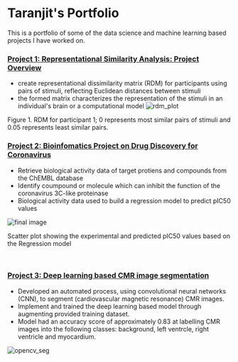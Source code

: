 # Taranjit's Portfolio # 
This is a portfolio of some of the data science and machine learning based projects I have worked on.

### [Project 1: Representational Similarity Analysis: Project Overview](https://github.com/Taranks7/RDM_researchproject) ### 

- create representational dissimilarity matrix (RDM) for participants using pairs of stimuli, reflecting Euclidean distances between stimuli
- the formed matrix characterizes the representation of the stimuli in an individual's brain or a computational model
![rdm_plot](https://user-images.githubusercontent.com/74196907/103173524-8e311980-4853-11eb-991a-addce9202bbf.png) 

Figure 1. RDM for participant 1; 0 represents most similar pairs of stimuli and 0.05 represents least similar pairs. 
<br/>

### [Project 2: Bioinfomatics Project on Drug Discovery for Coronavirus](https://github.com/Taranks7/Drug-Discovery-Data-Science-Project) ### 
- Retrieve biological activity data of target protiens and compounds from the ChEMBL database 
- Identify coumpound or molecule which can inhibit the function of the coronavirus 3C-like proteinase
- Biological activity data used to build a regression model to predict pIC50 values 

![final image](https://user-images.githubusercontent.com/74196907/103291535-e72fb780-49e3-11eb-8d6b-e56d3c05ed9a.png)

Scatter plot showing the experimental and predicted pIC50 values based on the Regression model 

<br/>

### [Project 3: Deep learning based CMR image segmentation](https://github.com/Taranks7/OpenCV_segmentation) ### 
- Developed an automated process, using convolutional neural networks (CNN), to segment (cardiovascular magnetic resonance) CMR images.
- Implement and trained the deep learning based model through augmenting provided training dataset.
- Model had an accuracy score of approximately 0.83 at labelling CMR images into the following classes: background, left ventrcle, right ventricle and myocardium. 

![opencv_seg](https://user-images.githubusercontent.com/74196907/102830431-345aca80-43e1-11eb-807f-711e7d297f04.png)
